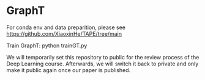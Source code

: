 # GraphT
For conda env and data preparition, please see https://github.com/XiaoxinHe/TAPE/tree/main

Train GraphT: python trainGT.py

We will temporarily set this repository to public for the review process of the Deep Learning course. Afterwards, we will switch it back to private and only make it public again once our paper is published.
